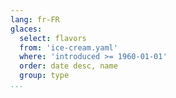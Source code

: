 ```yaml
---
lang: fr-FR
glaces:
  select: flavors
  from: 'ice-cream.yaml'
  where: 'introduced >= 1960-01-01'
  order: date desc, name
  group: type
...
```


